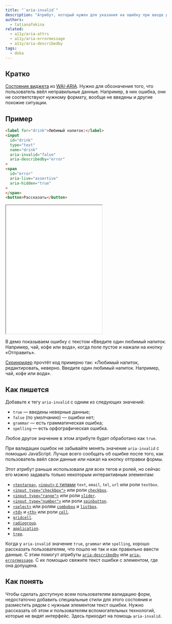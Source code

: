 ```yaml
---
title: "`aria-invalid`"
description: "Атрибут, который нужен для указания на ошибку при вводе данных."
authors:
  - tatianafokina
related:
  - a11y/aria-attrs
  - a11y/aria-errormessage
  - a11y/aria-describedby
tags:
  - doka
---
```


## Кратко

[Состояние виджета](/a11y/aria-attrs/#atributy-vidzhetov) из [WAI-ARIA](/a11y/aria-intro/#specifikaciya). Нужно для обозначения того, что пользователь ввёл неправильные данные. Например, в них ошибка, они не соответствуют нужному формату, вообще не введены и другие похожие ситуации.

## Пример

```html
<label for="drink">Любимый напиток:</label>
<input
  id="drink"
  type="text"
  name="drink"
  aria-invalid="false"
  aria-describedby="error"
>
<span
  id="error"
  aria-live="assertive"
  aria-hidden="true"
>
</span>
<button>Рассказать</button>
```

<iframe title="Валидация пустого поля с помощью aria-invalid" src="demos/field-with-aria-invalid/" height="400"></iframe>

В демо показываем ошибку с текстом «Введите один любимый напиток. Например, чай, кофе или вода», когда поле пустое и нажали на кнопку «Отправить».

[Скринридер](/a11y/screenreaders/) прочтёт код примерно так: «Любимый напиток, редактировать, неверно. Введите один любимый напиток. Например, чай, кофе или вода».

## Как пишется

Добавьте к тегу `aria-invalid` с одним из следующих значений:

- `true` — введены неверные данные;
- `false` (по умолчанию) — ошибки нет;
- `grammar` — есть грамматическая ошибка;
- `spelling` — есть орфографическая ошибка.

Любое другое значение в этом атрибуте будет обработано как `true`.

При валидации ошибок не забывайте менять значение `aria-invalid` с помощью JavaScript. Лучше всего сообщать об ошибке после того, как пользователь ввёл свои данные или нажал на кнопку отправки формы.

Этот атрибут раньше использовали для всех тегов и ролей, но сейчас его можно задавать только некоторым интерактивным элементам:

- [`<textarea>`](/html/textarea/), [`<input>` с типами](/html/input/#type) `text`, `email`, `tel`, `url` или роли `textbox`.
- [`<input type="checkbox">`](/html/input/#type) или роли [`checkbox`](/a11y/role-checkbox/).
- [`<input type="range">`](/html/input/#type) или роли [`slider`](/a11y/role-slider/).
- [`<input type="number">`](/html/input/#type) или роли [`spinbutton`](/a11y/role-spinbutton/).
- [`<select>`](/html/select/) или ролям [`combobox`](/a11y/role-combobox/) и [`listbox`](/a11y/role-listbox/).
- [`<td>`](/html/tables/#td) и [`<th>`](/html/tables/#th) или роли [`cell`](/a11y/role-cell/).
- [`gridcell`](/a11y/role-gridcell/).
- [`radiogroup`](/a11y/role-radiogroup/).
- [`application`](/a11y/role-application/).
- [`tree`](/a11y/role-tree/).

Когда у `aria-invalid` значение `true`, `grammar` или `spelling`, хорошо рассказать пользователям, что пошло не так и как правильно ввести данные. С этим помогут атрибуты [`aria-describedby`](/a11y/aria-describedby/) или [`aria-errormessage`](/a11y/aria-errormessage/). С их помощью свяжите текст ошибки с элементом, где она допущена.

## Как понять

Чтобы сделать доступную всем пользователям валидацию форм, недостаточно добавить специальные стили для этого состояния и разместить рядом с нужным элементом текст ошибки. Нужно рассказать об этом и пользователям вспомогательных технологий, которые не видят интерфейс. Здесь приходит на помощь `aria-invalid`.
